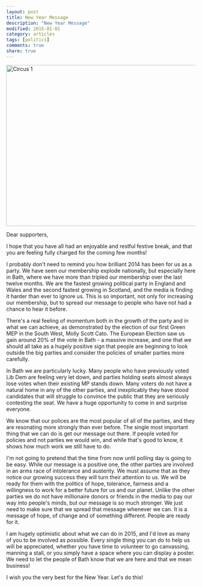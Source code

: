 ```yaml
---
layout: post
title: New Year Message
description: "New Year Message"
modified: 2015-01-01
category: articles
tags: [politics]
comments: true
share: true
---
```


<a href="https://www.flickr.com/photos/dominic_tristram/15720472948" title="Circus 1 by Dominic Tristram, on Flickr"><img src="https://farm9.staticflickr.com/8655/15720472948_6fa6930a9e_z.jpg" width="640" height="428" alt="Circus 1"></a>

Dear supporters,

I hope that you have all had an enjoyable and restful festive break, and that you are feeling fully charged for the coming few months!

I probably don't need to remind you how brilliant 2014 has been for us as a party. We have seen our membership explode nationally, but especially here in Bath, where we have more than tripled our membership over the last twelve months. We are the fastest growing political party in England and Wales and the second fastest growing in Scotland, and the media is finding it harder than ever to ignore us. This is so important, not only for increasing our membership, but to spread our message to people who have not had a chance to hear it before.

There's a real feeling of momentum both in the growth of the party and in what we can achieve, as demonstrated by the election of our first Green MEP in the South West, Molly Scott Cato. The European Election saw us gain around 20% of the vote in Bath - a massive increase, and one that we should all take as a hugely positive sign that people are beginning to look outside the big parties and consider the policies of smaller parties more carefully.

In Bath we are particularly lucky. Many people who have previously voted Lib Dem are feeling very let down, and parties holding seats almost always lose votes when their existing MP stands down. Many voters do not have a natural home in any of the other parties, and inexplicably they have stood candidates that will struggle to convince the public that they are seriously contesting the seat. We have a huge opportunity to come in and surprise everyone.

We know that our polices are the most popular of all of the parties, and they are resonating more strongly than ever before. The single most important thing that we can do is get our message out there. If people voted for policies and not parties we would win, and while that's good to know, it shows how much work we still have to do.

I'm not going to pretend that the time from now until polling day is going to be easy. While our message is a positive one, the other parties are involved in an arms race of intolerance and austerity. We must assume that as they notice our growing success they will turn their attention to us. We will be ready for them with the politics of hope, tolerance, fairness and a willingness to work for a better future for us and our planet. Unlike the other parties we do not have millionaire donors or friends in the media to pay our way into people's minds, but our message is so much stronger. We just need to make sure that we spread that message whenever we can. It is a message of hope, of change and of something different. People are ready for it.

I am hugely optimistic about what we can do in 2015, and I'd love as many of you to be involved as possible. Every single thing you can do to help us will be appreciated, whether you have time to volunteer to go canvassing, manning a stall, or you simply have a space where you can display a poster. We need to let the people of Bath know that we are here and that we mean business!

I wish you the very best for the New Year. Let's do this!





